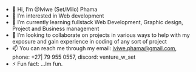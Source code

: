 - 👋 Hi, I’m @Iviwe (Set/Milo) Phama
- 👀 I’m interested in Web development
- 🌱 I’m currently learning fullstack Web Development, Graphic design, Project and Business management
- 💞️ I’m looking to collaborate on projects in various ways to help with my exposure and gain experience in coding of any sort of project
- 📫 You can reach me through my email: iviwe.phama@gmail.com, phone: +27| 79 955 0557, discord: venture_w_set
- ⚡ Fun fact: ...Im fun.

<!---
IviweSet/IviweSet is a ✨ progress ✨ repository because its `README.md` (this file) appears on your GitHub profile.
You can click the Preview link to take a look at your changes.
--->
